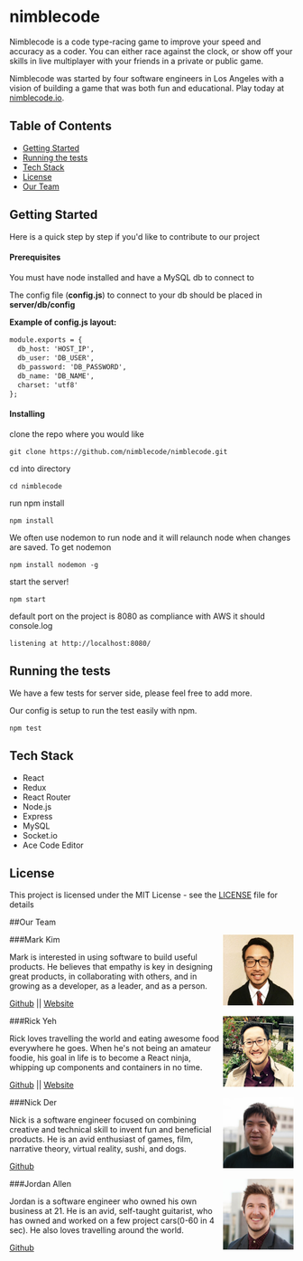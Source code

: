 # nimblecode

Nimblecode is a code type-racing game to improve your speed and accuracy as a coder.  You can either race against the clock, or show off your skills in live multiplayer with your friends in a private or public game.

Nimblecode was started by four software engineers in Los Angeles with a vision of building a game that was both fun and educational. Play today at [nimblecode.io](http://nimblecode.io).

## Table of Contents
- [Getting Started](#getting-started)
- [Running the tests](#running-the-tests)
- [Tech Stack](#tech-stack)
- [License](#license)
- [Our Team](#our-team)

## Getting Started

Here is a quick step by step if you'd like to contribute to our project

#### Prerequisites

You must have node installed and have a MySQL db to connect to

The config file (**config.js**) to connect to your db should be placed in **server/db/config**

**Example of config.js layout:**
```
module.exports = {
  db_host: 'HOST_IP',
  db_user: 'DB_USER',
  db_password: 'DB_PASSWORD',
  db_name: 'DB_NAME',
  charset: 'utf8'
};
```

#### Installing

clone the repo where you would like

```
git clone https://github.com/nimblecode/nimblecode.git
```
cd into directory
```
cd nimblecode
```
run npm install
```
npm install
```
We often use nodemon to run node and it will relaunch node when changes are saved.
To get nodemon
```
npm install nodemon -g
```
start the server!
```
npm start
```
default port on the project is 8080 as compliance with AWS
it should console.log
```
listening at http://localhost:8080/
```
## Running the tests
We have a few tests for server side, please feel free to add more.

Our config is setup to run the test easily with npm.
```
npm test
```

## Tech Stack

* React
* Redux
* React Router
* Node.js
* Express
* MySQL
* Socket.io
* Ace Code Editor

## License

This project is licensed under the MIT License - see the [LICENSE](./LICENSE) file for details

##Our Team

<img src="./client/assets/mark-profile.jpg" width="125" height="125" align="right" />
###Mark Kim

Mark is interested in using software to build useful products. He believes that empathy is key in designing great products, in collaborating with others, and in growing as a developer, as a leader, and as a person.

[Github](https://github.com/marksanghoonkim) || [Website](http://marksanghoonkim.com)

<img src="./client/assets/rick-profile.jpg" width="125" height="125" align="right" />
###Rick Yeh

Rick loves travelling the world and eating awesome food everywhere he goes. When he's not being an amateur foodie, his goal in life is to become a React ninja, whipping up components and containers in no time.

[Github](https://github.com/rickyeh) || [Website](http://rickyeh.com)

<img src="./client/assets/nick-profile.jpg" width="125" height="125" align="right" />
###Nick Der

Nick is a software engineer focused on combining creative and technical skill to invent fun and beneficial products. He is an avid enthusiast of games, film, narrative theory, virtual reality, sushi, and dogs.

[Github](https://github.com/kiritsuzu)

<img src="./client/assets/jordan-profile.jpg" width="125" height="125" align="right" />
###Jordan Allen

Jordan is a software engineer who owned his own business at 21. He is an avid, self-taught guitarist, who has owned and worked on a few project cars(0-60 in 4 sec). He also loves travelling around the world.

[Github](https://github.com/jordanallen98)
